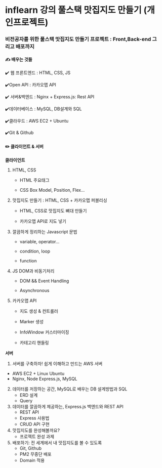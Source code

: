 # inflearn 강의 풀스택 맛집지도 만들기 (개인프로젝트)

### 비전공자를 위한 풀스택 맛집지도 만들기 프로젝트 : Front,Back-end 그리고 배포까지



#### ✍️ 배우는 것들

:heavy_check_mark: 웹 프론트엔드 : HTML, CSS, JS

:heavy_check_mark:Open API : 카카오맵 API

:heavy_check_mark: 서버&백엔드 : Nginx + Express.js: Rest API

:heavy_check_mark:데이터베이스 : MySQL, DB설계와 SQL

:heavy_check_mark:클라우드 : AWS EC2 + Ubuntu

:heavy_check_mark:Git & Github



#### :pencil2: 클라이언트 & 서버

**클라이언트**

1. HTML, CSS

   * HTML 주요태그

   * CSS Box Model, Position, Flex...

2. 맛집지도 만들기 : HTML, CSS + 카카오맵 퍼블리싱

   * HTML, CSS로 맛집지도 뼈대 만들기

   * 카카오맵 API로 지도 넣기

3. 깔끔하게 정리하는 Javascript 문법

   * variable, operator...

   * condition, loop

   * function

4. JS DOM과 비동기처리

   * DOM && Event Handling

   * Asynchronous

5. 카카오맵 API

   - 지도 생성 & 컨트롤러

   - Marker 생성

   - InfoWindow 커스터마이징

   - 카테고리 핸들링



**서버**

1.  서버를 구축하자! 쉽게 이해하고 만드는 AWS 서버
   - AWS EC2 + Linux Ubuntu
   - Nginx, Node Express.js, MySQL
2. 데이터를 저장하는 공간, MySQL로 배우는 DB 설계방법과 SQL
   - ERD 설계
   - Query
3. 데이터를 깔끔하게 제공하는, Express.js 백엔드와 REST API
   - REST API
   - Express 사용법
   - CRUD API 구현
4. 맛집지도를 완성해볼까요?
   - 프로젝트 완성 과제
5. 배포하기: 전 세계에서 내 맛집지도를 볼 수 있도록
   - Git, Github
   - PM2 무중단 배포
   - Domain 적용

